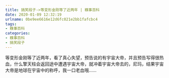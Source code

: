 ```yaml
---
title: 搞笑段子->等变形金刚等了近两年 | 糗事百科
date: 2020-01-09 12:32:19
urlname: 0be9ee6616e12d6fc021e2bb1fafcbc4
tags: 
- 糗事百科
categories:
- 糗事百科
- 搞笑段子
---
```

等变形金刚等了近两年，看了真心失望，预告说的有宇宙大帝，并且预告写得很热血，什么擎天柱会返回途中遭遇宇宙大帝，就冲着宇宙大帝去的，尼玛，结果宇宙大帝是地球在宇宙中的称呼，我一口老血哦……



